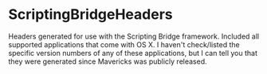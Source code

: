 ScriptingBridgeHeaders
======================

Headers generated for use with the Scripting Bridge framework. Included all supported applications that come with OS X. I haven't check/listed the specific version numbers of any of these applications, but I can tell you that they were generated since Mavericks was publicly released.
